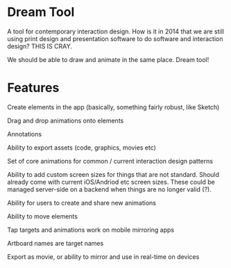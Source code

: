 Dream Tool
==========

A tool for contemporary interaction design. How is it in 2014 that we are still using print design and presentation software to do software and interaction design? THIS IS CRAY.

We should be able to draw and animate in the same place. Dream tool!

Features
=========

Create elements in the app (basically, something fairly robust, like Sketch)

Drag and drop animations onto elements

Annotations

Ability to export assets (code, graphics, movies etc)

Set of core animations for common / current interaction design patterns

Ability to add custom screen sizes for things that are not standard. Should already come with current iOS/Andriod etc screen sizes. These could be managed server-side on a backend when things are no longer valid (?).

Ability for users to create and share new animations

Ability to move elements

Tap targets and animations work on mobile mirroring apps

Artboard names are target names

Export as movie, or ability to mirror and use in real-time on devices
